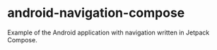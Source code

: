 # android-navigation-compose
Example of the Android application with navigation written in Jetpack Compose.
